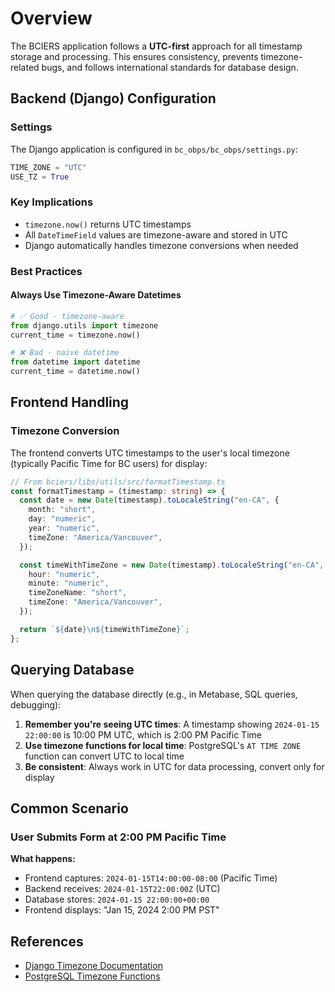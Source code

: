 # Overview

The BCIERS application follows a **UTC-first** approach for all timestamp storage and processing. This ensures consistency, prevents timezone-related bugs, and follows international standards for database design.

## Backend (Django) Configuration

### Settings

The Django application is configured in `bc_obps/bc_obps/settings.py`:

```python
TIME_ZONE = "UTC"
USE_TZ = True
```

### Key Implications

- `timezone.now()` returns UTC timestamps
- All `DateTimeField` values are timezone-aware and stored in UTC
- Django automatically handles timezone conversions when needed

### Best Practices

#### Always Use Timezone-Aware Datetimes

```python
# ✅ Good - timezone-aware
from django.utils import timezone
current_time = timezone.now()

# ❌ Bad - naive datetime
from datetime import datetime
current_time = datetime.now()
```

## Frontend Handling

### Timezone Conversion

The frontend converts UTC timestamps to the user's local timezone (typically Pacific Time for BC users) for display:

```typescript
// From bciers/libs/utils/src/formatTimestamp.ts
const formatTimestamp = (timestamp: string) => {
  const date = new Date(timestamp).toLocaleString("en-CA", {
    month: "short",
    day: "numeric",
    year: "numeric",
    timeZone: "America/Vancouver",
  });

  const timeWithTimeZone = new Date(timestamp).toLocaleString("en-CA", {
    hour: "numeric",
    minute: "numeric",
    timeZoneName: "short",
    timeZone: "America/Vancouver",
  });

  return `${date}\n${timeWithTimeZone}`;
};
```

## Querying Database

When querying the database directly (e.g., in Metabase, SQL queries, debugging):

1. **Remember you're seeing UTC times**: A timestamp showing `2024-01-15 22:00:00` is 10:00 PM UTC, which is 2:00 PM Pacific Time
2. **Use timezone functions for local time**: PostgreSQL's `AT TIME ZONE` function can convert UTC to local time
3. **Be consistent**: Always work in UTC for data processing, convert only for display

## Common Scenario

### User Submits Form at 2:00 PM Pacific Time

**What happens:**

- Frontend captures: `2024-01-15T14:00:00-08:00` (Pacific Time)
- Backend receives: `2024-01-15T22:00:00Z` (UTC)
- Database stores: `2024-01-15 22:00:00+00:00`
- Frontend displays: "Jan 15, 2024 2:00 PM PST"

## References

- [Django Timezone Documentation](https://docs.djangoproject.com/en/stable/topics/i18n/timezones/)
- [PostgreSQL Timezone Functions](https://www.postgresql.org/docs/current/functions-datetime.html#FUNCTIONS-DATETIME-ZONECONVERT)
